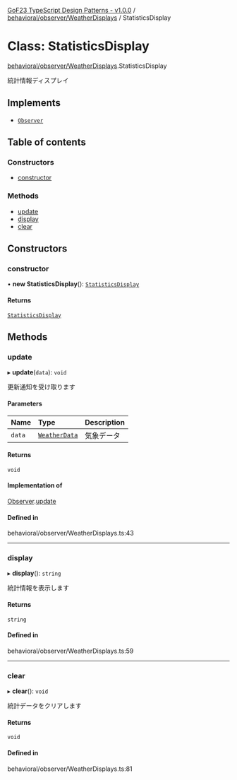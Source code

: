 [GoF23 TypeScript Design Patterns - v1.0.0](../README.md) / [behavioral/observer/WeatherDisplays](../modules/behavioral_observer_WeatherDisplays.md) / StatisticsDisplay

# Class: StatisticsDisplay

[behavioral/observer/WeatherDisplays](../modules/behavioral_observer_WeatherDisplays.md).StatisticsDisplay

統計情報ディスプレイ

## Implements

- [`Observer`](../interfaces/behavioral_observer_WeatherStation.Observer.md)

## Table of contents

### Constructors

- [constructor](behavioral_observer_WeatherDisplays.StatisticsDisplay.md#constructor)

### Methods

- [update](behavioral_observer_WeatherDisplays.StatisticsDisplay.md#update)
- [display](behavioral_observer_WeatherDisplays.StatisticsDisplay.md#display)
- [clear](behavioral_observer_WeatherDisplays.StatisticsDisplay.md#clear)

## Constructors

### constructor

• **new StatisticsDisplay**(): [`StatisticsDisplay`](behavioral_observer_WeatherDisplays.StatisticsDisplay.md)

#### Returns

[`StatisticsDisplay`](behavioral_observer_WeatherDisplays.StatisticsDisplay.md)

## Methods

### update

▸ **update**(`data`): `void`

更新通知を受け取ります

#### Parameters

| Name | Type | Description |
| :------ | :------ | :------ |
| `data` | [`WeatherData`](../interfaces/behavioral_observer_WeatherStation.WeatherData.md) | 気象データ |

#### Returns

`void`

#### Implementation of

[Observer](../interfaces/behavioral_observer_WeatherStation.Observer.md).[update](../interfaces/behavioral_observer_WeatherStation.Observer.md#update)

#### Defined in

behavioral/observer/WeatherDisplays.ts:43

___

### display

▸ **display**(): `string`

統計情報を表示します

#### Returns

`string`

#### Defined in

behavioral/observer/WeatherDisplays.ts:59

___

### clear

▸ **clear**(): `void`

統計データをクリアします

#### Returns

`void`

#### Defined in

behavioral/observer/WeatherDisplays.ts:81
